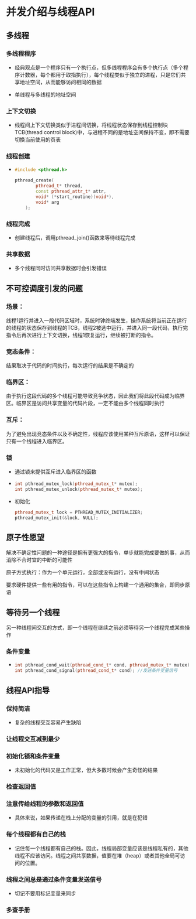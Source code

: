 # 并发介绍与线程API

## 多线程

### 多线程程序

- 经典观点是一个程序只有一个执行点，但多线程程序会有多个执行点（多个程序计数器，每个都用于取指执行），每个线程类似于独立的进程，只是它们共享地址空间，从而能够访问相同的数据

- 单线程与多线程的地址空间

  

### 上下文切换

- 线程间上下文切换类似于进程间切换，将线程状态保存到线程控制块TCB(thread control block)中，与进程不同的是地址空间保持不变，即不需要切换当前使用的页表

### 线程创建

- ```c++
  #include <pthread.h>
  
  pthread_create(
          pthread_t* thread,
          const pthread_attr_t* attr,
          void* (*start_routine)(void*),
          void* arg
      );
  ```


### 线程完成

- 创建线程后，调用pthread_join()函数来等待线程完成

### 共享数据

- 多个线程同时访问共享数据时会引发错误

## 不可控调度引发的问题

### 场景：
线程1运行并进入一段代码区域时，系统时钟终端发生，操作系统将当前正在运行的线程的状态保存到线程的TCB，线程2被选中运行，并进入同一段代码，执行完指令后再次进行上下文切换，线程1恢复运行，继续被打断的指令。

### 竞态条件：

结果取决于代码的时间执行，每次运行的结果是不确定的

### 临界区：

由于执行这段代码的多个线程可能导致竞争状态，因此我们将此段代码成为临界区。临界区是访问共享变量的代码片段，一定不能由多个线程同时执行

### 互斥：

为了避免出现竞态条件以及不确定性，线程应该使用某种互斥原语，这样可以保证只有一个线程进入临界区。

### 锁

- 通过锁来提供互斥进入临界区的函数

- ```c++
  int pthread_mutex_lock(pthread_mutex_t* mutex);
  int pthread_mutex_unlock(pthread_mutex_t* mutex);
  ```

- 初始化

  ```c++
  pthread_mutex_t lock = PTHREAD_MUTEX_INITIALIZER;
  pthread_mutex_init(&lock, NULL);
  ```

## 原子性愿望

解决不确定性问题的一种途径是拥有更强大的指令，单步就能完成要做的事，从而消除不合时宜的中断的可能性

原子方式执行：作为一个单元运行，全部或没有运行，没有中间状态

要求硬件提供一些有用的指令，可以在这些指令上构建一个通用的集合，即同步原语

## 等待另一个线程

另一种线程间交互的方式，即一个线程在继续之前必须等待另一个线程完成某些操作

### 条件变量

- ```c++
  int pthread_cond_wait(pthread_cond_t* cond, pthread_mutex_t* mutex); //等待条件变量
  int pthread_cond_signal(pthread_cond_t* cond); //发送条件变量信号
  ```

## 线程API指导

### 保持简洁

- 复杂的线程交互容易产生缺陷

### 让线程交互减到最少

### 初始化锁和条件变量

- 未初始化的代码又是工作正常，但大多数时候会产生奇怪的结果

### 检查返回值

### 注意传给线程的参数和返回值

- 具体来说，如果传递在栈上分配的变量的引用，就是在犯错

### 每个线程都有自己的栈

- 记住每一个线程都有自己的栈。因此，线程局部变量应该是线程私有的，其他线程不应该访问。线程之间共享数据，值要在堆（heap）或者其他全局可访问的位置。

### 线程之间总是通过条件变量发送信号

- 切记不要用标记变量来同步

### 多查手册

